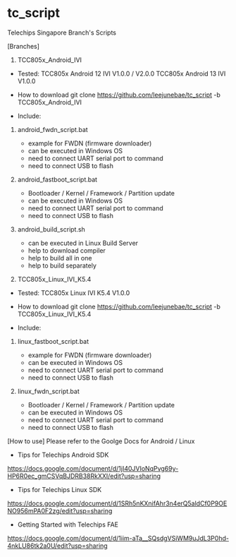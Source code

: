 # tc_script
Telechips Singapore Branch's Scripts 

[Branches]
1. TCC805x_Android_IVI
- Tested: 
    TCC805x Android 12 IVI V1.0.0 / V2.0.0
    TCC805x Android 13 IVI V1.0.0

- How to download
git clone https://github.com/leejunebae/tc_script -b TCC805x_Android_IVI

- Include:
1) android_fwdn_script.bat
    * example for FWDN (firmware downloader)
    * can be executed in Windows OS
    * need to connect UART serial port to command
    * need to connect USB to flash

2) android_fastboot_script.bat 
    * Bootloader / Kernel / Framework / Partition update
    * can be executed in Windows OS
    * need to connect UART serial port to command
    * need to connect USB to flash

3) android_build_script.sh
    * can be executed in Linux Build Server
    * help to download compiler
    * help to build all in one
    * help to build separately

2. TCC805x_Linux_IVI_K5.4
- Tested:
    TCC805x Linux IVI K5.4 V1.0.0

- How to download
git clone https://github.com/leejunebae/tc_script -b TCC805x_Linux_IVI_K5.4

- Include:
1) linux_fastboot_script.bat
    * example for FWDN (firmware downloader)
    * can be executed in Windows OS
    * need to connect UART serial port to command
    * need to connect USB to flash

2) linux_fwdn_script.bat
    * Bootloader / Kernel / Framework / Partition update
    * can be executed in Windows OS
    * need to connect UART serial port to command
    * need to connect USB to flash

[How to use]
Please refer to the Goolge Docs for Android / Linux

- Tips for Telechips Android SDK

https://docs.google.com/document/d/1jI40JVIoNqPvg69y-HP6R0ec_gmCSVqBJDRB38RkXXI/edit?usp=sharing

- Tips for Telechips Linux SDK

https://docs.google.com/document/d/1SRh5nKXnifAhr3n4erQ5aldCf0P9OENO956mPA0F2zg/edit?usp=sharing

- Getting Started with Telechips FAE

https://docs.google.com/document/d/1iim-aTa__SQsdgVSiWM9uJdL3P0hd-4nkLU86tk2a0U/edit?usp=sharing